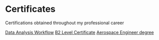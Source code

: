 # Certificates
Certifications obtained throughout my professional career

[Data Analysis Workflow](https://github.com/DomKiwi/Certificates/blob/d6b1d5ff0ebcbf5bf555367a7eec34512a8df02a/lxpcertificate-3714835-38680479.jpg)
[B2 Level Certificate](https://github.com/DomKiwi/Certificates/blob/46277ac61cddc56dd3d9e98be5aef0b0333a8d9f/B2%20Level%20Certificate.pdf)
[Aerospace Engineer degree](url)
